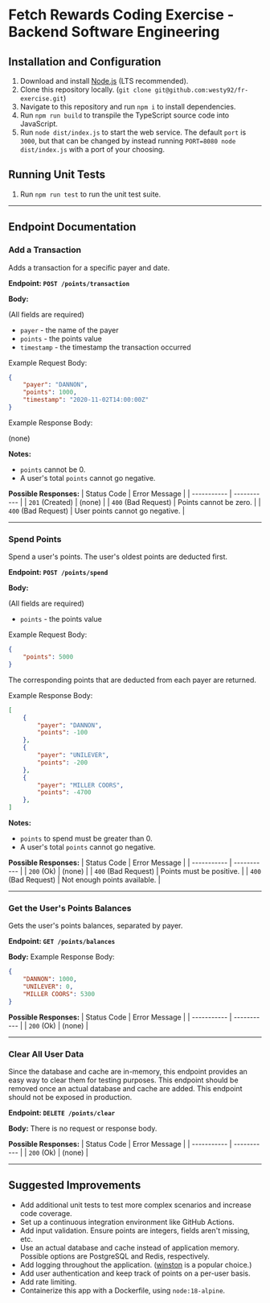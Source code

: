 # Fetch Rewards Coding Exercise - Backend Software Engineering

## Installation and Configuration
1. Download and install [Node.js](https://nodejs.org/en/) (LTS recommended).
1. Clone this repository locally. (`git clone git@github.com:westy92/fr-exercise.git`)
1. Navigate to this repository and run `npm i` to install dependencies.
1. Run `npm run build` to transpile the TypeScript source code into JavaScript.
1. Run `node dist/index.js` to start the web service. The default `port` is `3000`, but that can be changed by instead running `PORT=8080 node dist/index.js` with a port of your choosing.

## Running Unit Tests
1. Run `npm run test` to run the unit test suite.

---

## Endpoint Documentation

### Add a Transaction

Adds a transaction for a specific payer and date.

**Endpoint: `POST /points/transaction`**

**Body:**

(All fields are required)
- `payer` - the name of the payer
- `points` - the points value
- `timestamp` - the timestamp the transaction occurred

Example Request Body:
```json
{
    "payer": "DANNON",
    "points": 1000,
    "timestamp": "2020-11-02T14:00:00Z"
}
```

Example Response Body:

(none)

**Notes:**
- `points` cannot be 0.
- A user's total `points` cannot go negative.

**Possible Responses:**
| Status Code | Error Message |
| ----------- | ----------- |
| `201` (Created) | (none) |
| `400` (Bad Request) | Points cannot be zero. |
| `400` (Bad Request) | User points cannot go negative. |

---

### Spend Points

Spend a user's points. The user's oldest points are deducted first.

**Endpoint: `POST /points/spend`**

**Body:**

(All fields are required)
- `points` - the points value

Example Request Body:
```json
{
    "points": 5000
}
```

The corresponding points that are deducted from each payer are returned.

Example Response Body:
```json
[
    {
        "payer": "DANNON",
        "points": -100
    },
    {
        "payer": "UNILEVER",
        "points": -200
    },
    {
        "payer": "MILLER COORS",
        "points": -4700
    },
]
```

**Notes:**
- `points` to spend must be greater than 0.
- A user's total `points` cannot go negative.

**Possible Responses:**
| Status Code | Error Message |
| ----------- | ----------- |
| `200` (Ok) | (none) |
| `400` (Bad Request) | Points must be positive. |
| `400` (Bad Request) | Not enough points available. |

---

### Get the User's Points Balances

Gets the user's points balances, separated by payer.

**Endpoint: `GET /points/balances`**

**Body:**
Example Response Body:
```json
{
    "DANNON": 1000,
    "UNILEVER": 0,
    "MILLER COORS": 5300
}
```

**Possible Responses:**
| Status Code | Error Message |
| ----------- | ----------- |
| `200` (Ok) | (none) |

---

### Clear All User Data

Since the database and cache are in-memory, this endpoint provides an easy way to clear them for testing purposes. This endpoint should be removed once an actual database and cache are added. This endpoint should not be exposed in production.

**Endpoint: `DELETE /points/clear`**

**Body:**
There is no request or response body.

**Possible Responses:**
| Status Code | Error Message |
| ----------- | ----------- |
| `200` (Ok) | (none) |

---

## Suggested Improvements
- Add additional unit tests to test more complex scenarios and increase code coverage.
- Set up a continuous integration environment like GitHub Actions.
- Add input validation. Ensure points are integers, fields aren't missing, etc.
- Use an actual database and cache instead of application memory. Possible options are PostgreSQL and Redis, respectively.
- Add logging throughout the application. ([winston](https://www.npmjs.com/package/winston) is a popular choice.)
- Add user authentication and keep track of points on a per-user basis.
- Add rate limiting.
- Containerize this app with a Dockerfile, using `node:18-alpine`.
